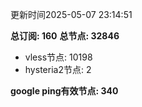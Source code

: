 更新时间2025-05-07 23:14:51

**总订阅: 160**
**总节点: 32846**
- vless节点: 10198
- hysteria2节点: 2

**google ping有效节点: 340**
